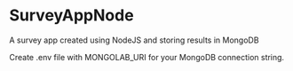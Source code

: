 # SurveyAppNode
A survey app created using NodeJS and storing results in MongoDB

Create .env file with MONGOLAB_URI for your MongoDB connection string.